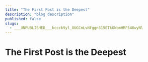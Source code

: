 ```yaml
---
title: "The First Post is the Deepest"
description: "blog description"
published: false
slugs:
  - ___UNPUBLISHED___kccck9yl_OUGCmLvNfggn315ETkGkbmHRF54OwyNl
---
```


# The First Post is the Deepest
